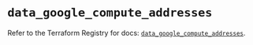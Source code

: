 # `data_google_compute_addresses`

Refer to the Terraform Registry for docs: [`data_google_compute_addresses`](https://registry.terraform.io/providers/hashicorp/google/6.30.0/docs/data-sources/compute_addresses).
